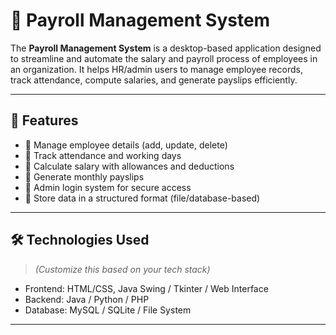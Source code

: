 # 💼 Payroll Management System

The **Payroll Management System** is a desktop-based application designed to streamline and automate the salary and payroll process of employees in an organization. It helps HR/admin users to manage employee records, track attendance, compute salaries, and generate payslips efficiently.

---

## 🚀 Features

- 👥 Manage employee details (add, update, delete)
- 📆 Track attendance and working days
- 💸 Calculate salary with allowances and deductions
- 🧾 Generate monthly payslips
- 🔐 Admin login system for secure access
- 📂 Store data in a structured format (file/database-based)

---

## 🛠️ Technologies Used

> *(Customize this based on your tech stack)*

- Frontend: HTML/CSS, Java Swing / Tkinter / Web Interface
- Backend: Java / Python / PHP
- Database: MySQL / SQLite / File System

---

